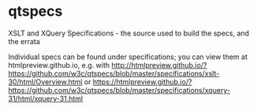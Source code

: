 # qtspecs
XSLT and XQuery Specifications - the source used to build the specs, and the errata

Individual specs can be found under specifications; you can view them at htmlpreview.github.io, e.g. with
http://htmlpreview.github.io/?https://github.com/w3c/qtspecs/blob/master/specifications/xslt-30/html/Overview.html
or
https://htmlpreview.github.io/?https://github.com/w3c/qtspecs/blob/master/specifications/xquery-31/html/xquery-31.html

